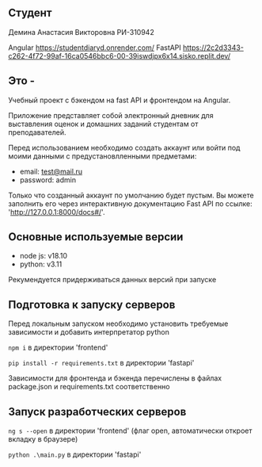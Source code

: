 ## Студент

Демина Анастасия Викторовна РИ-310942

Angular https://studentdiaryd.onrender.com/
FastAPI https://2c2d3343-c262-4f72-99af-16ca0546bbc6-00-39iswdjpx6x14.sisko.replit.dev/

## Это -

Учебный проект с бэкендом на fast API и фронтендом на Angular.

Приложение представляет собой электронный дневник для выставления оценок и домашних заданий студентам от преподавателей.

Перед использованием необходимо создать аккаунт или войти под моими данными с предустановлленными предметами:

- email: test@mail.ru
- password: admin

Только что созданный аккаунт по умолчанию будет пустым. Вы можете заполнить его через интерактивную документацию Fast API по ссылке: 'http://127.0.0.1:8000/docs#/'.

## Основные используемые версии

- node js: v18.10
- python: v3.11

Рекумендуется придерживаться данных версий при запуске

## Подготовка к запуску серверов

Перед локальным запуском необходимо установить требуемые зависимости и добавить интерпретатор python

`npm i` в директории 'frontend'

`pip install -r requirements.txt` в директории 'fastapi'

Зависимости для фронтенда и бэкенда перечислены в файлах package.json и requirements.txt соответственно

## Запуск разработческих серверов

`ng s --open` в директории 'frontend' (флаг open, автоматически откроет вкладку в браузере)

`python .\main.py` в директории 'fastapi'
